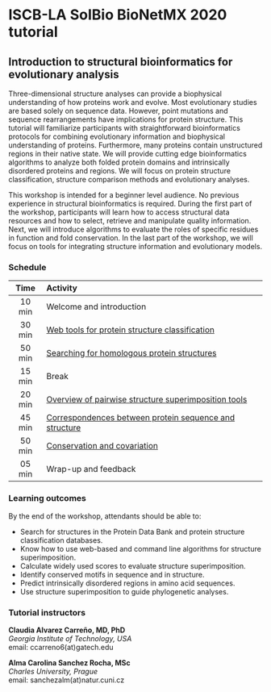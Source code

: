 # ISCB-LA SoIBio BioNetMX 2020 tutorial

##  Introduction to structural bioinformatics for evolutionary analysis
Three-dimensional structure analyses can provide a biophysical understanding of how proteins work and evolve. Most evolutionary studies are based solely on sequence data. However, point mutations and sequence rearrangements have implications for protein structure. This tutorial will familiarize participants with straightforward bioinformatics protocols for combining evolutionary information and biophysical understanding of proteins. Furthermore, many proteins contain unstructured regions in their native state. We will provide cutting edge bioinformatics algorithms to analyze both folded protein domains and intrinsically disordered proteins and regions. We will focus on protein structure classification, structure comparison methods and evolutionary analyses.  

This workshop is intended for a beginner level audience. No previous experience in structural bioinformatics is required. During the first part of the workshop, participants will learn how to access structural data resources and how to select, retrieve and manipulate quality information. Next, we will introduce algorithms to evaluate the roles of specific residues in function and fold conservation. In the last part of the workshop, we will focus on tools for integrating structure information and evolutionary models.

### Schedule

| Time   | Activity |
| :-----------: | :-----|
| 10 min | Welcome and introduction |
| 30 min | [Web tools for protein structure classification](https://github.com/Claualvarez/ECCB2020/blob/master/Introduction.md) |
| 50 min | [Searching for homologous protein structures](https://github.com/Claualvarez/ECCB2020/blob/master/Searching.md) |
| 15 min | Break |
| 20 min | [Overview of pairwise structure superimposition tools](https://github.com/Claualvarez/ECCB2020/blob/master/Superimposition.md) |
| 45 min | [Correspondences between protein sequence and structure](https://github.com/Claualvarez/ECCB2020/blob/master/Sequence-structure.md) |
| 50 min | [Conservation and covariation](https://github.com/Claualvarez/ECCB2020/blob/master/Conservation_and_covariation.md) |
| 05 min | Wrap-up and feedback | 

 
### Learning outcomes
By the end of the workshop, attendants should be able to:
- Search for structures in the Protein Data Bank and protein structure classification databases.
- Know how to use web-based and command line algorithms for structure superimposition.
- Calculate widely used scores to evaluate structure superimposition.
- Identify conserved motifs in sequence and in structure.
- Predict intrinsically disordered regions in amino acid sequences.
- Use structure superimposition to guide phylogenetic analyses.

### Tutorial instructors
**Claudia Alvarez Carreño, MD, PhD** \
*Georgia Institute of Technology, USA*\
email: ccarreno6(at)gatech.edu	

**Alma Carolina Sanchez Rocha, MSc** \
*Charles University, Prague*\
email: sanchezalm(at)natur.cuni.cz

